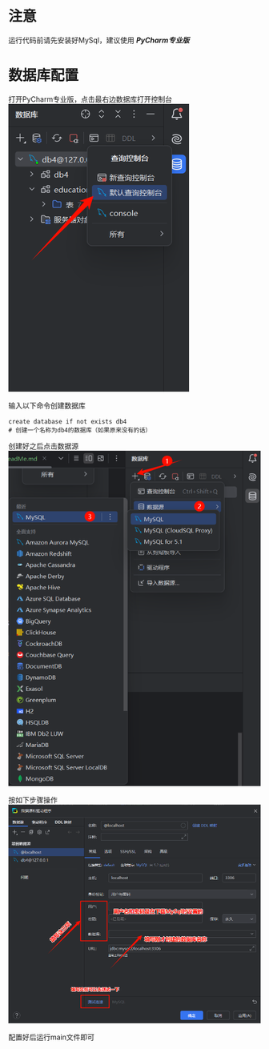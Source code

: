 # 注意
运行代码前请先安装好MySql，建议使用 ***PyCharm专业版*** 

# 数据库配置
打开PyCharm专业版，点击最右边数据库打开控制台
![img.png](img/img.png)

输入以下命令创建数据库
```mysql
create database if not exists db4 
# 创建一个名称为db4的数据库（如果原来没有的话）
```
创建好之后点击数据源
![img_1.png](img/img_1.png)

按如下步骤操作
![img_2.png](img/img_2.png)

配置好后运行main文件即可
